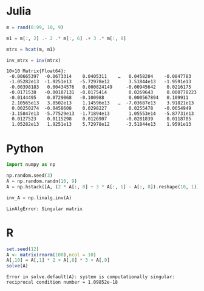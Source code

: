 
# Julia


``` julia
m = rand(0:99, 10, 9)

m1 = m[:, 2] .- 2 .* m[:, 6] .+ 3 .* m[:, 8]

mtrx = hcat(m, m1)

inv_mtrx = inv(mtrx)
```

    10×10 Matrix{Float64}:
     -0.00665397  -0.0673314    0.0405311    …   0.0458204    -0.0847783
     -1.05282e13  -1.9251e13   -5.72978e12       3.51844e13   -1.9591e13
     -0.00398183   0.00434576   0.000824149     -0.00945642    0.0216175
     -0.0171538   -0.00187131  -0.0175414        0.0269643     0.000778223
     -0.0144495    0.0729068   -0.100988         0.000567894   0.109911
      2.10565e13   3.8502e13    1.14596e13   …  -7.03687e13    3.91821e13
      0.00250274  -0.0458608    0.0298227        0.0255478    -0.0654949
     -3.15847e13  -5.77529e13  -1.71894e13       1.05553e14   -5.87731e13
      0.0127523    0.0115298    0.0126907       -0.0281839     0.0118785
      1.05282e13   1.9251e13    5.72978e12      -3.51844e13    1.9591e13

# Python


``` python
import numpy as np

np.random.seed(3)
A = np.random.randn(10, 9)
A = np.hstack([A, (2 * A[:, 0] + 3 * A[:, 1] - A[:, 8]).reshape(10, 1)])

inv_A = np.linalg.inv(A)
```

    LinAlgError: Singular matrix

# R


``` r
set.seed(12)
A <- matrix(rnorm(100),ncol = 10)
A[,10] = A[,1] * 2 + A[,8] * 3 + A[,9]
solve(A)
```

    Error in solve.default(A): system is computationally singular: reciprocal condition number = 1.09852e-18
